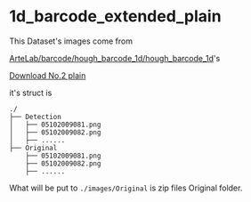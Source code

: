 <!--
 * @Github: https://github.com/Certseeds/barcode_detection_dataset
 * @Organization: SUSTech
 * @Author: nanoseeds
 * @Date: 2021-03-13 21:09:27
 * @LastEditors: nanoseeds
 * @LastEditTime: 2021-03-13 21:42:20
 * @License: CC-BY-NC-SA_V4_0 or any later version 
 -->

# 1d_barcode_extended_plain

This Dataset's images come from

[ArteLab/barcode/hough_barcode_1d/hough_barcode_1d](http://artelab.dista.uninsubria.it/downloads/datasets/barcode/hough_barcode_1d/hough_barcode_1d.html)'s

[Download No.2 plain](http://artelab.dista.uninsubria.it/downloads/datasets/barcode/hough_barcode_1d/1d_barcode_extended_plain.zip)

it's struct is 

``` log
./
├── Detection
│   ├── 05102009081.png
│   ├── 05102009082.png
│   ├── ......
├── Original
    ├── 05102009081.png
    ├── 05102009082.png
    ├── ......
```

What will be put to `./images/Original` is zip files Original folder.
